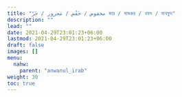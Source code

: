```yaml
---
title: "مخفوض / خَفْض / مَجرور / جَرّ জার / মাজরুর / খফদ / মাখফুদ"
description: ""
lead: ""
date: 2021-04-29T23:01:23+06:00
lastmod: 2021-04-29T23:01:23+06:00
draft: false
images: []
menu: 
  nahw:
    parent: "anwanul_irab"
weight: 30
toc: true
---
```



